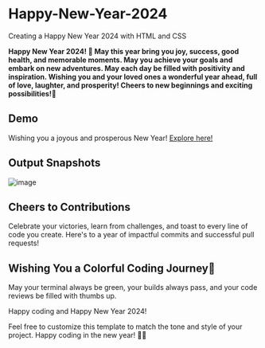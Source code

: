 # Happy-New-Year-2024
Creating a Happy New Year 2024 with HTML and CSS

**Happy New Year 2024! 🎉 May this year bring you joy, success, good health, and memorable moments. May you achieve your goals and embark on new adventures. May each day be filled with positivity and inspiration. Wishing you and your loved ones a wonderful year ahead, full of love, laughter, and prosperity! Cheers to new beginnings and exciting possibilities!🌟**

## Demo

Wishing you a joyous and prosperous New Year! [Explore here!]()

## Output Snapshots

![image](https://github.com/RenuckaM/Happy-New-Year-2024/assets/147283564/0f0975c6-554a-48ce-9976-95ca9c9b5b84)

## Cheers to Contributions

Celebrate your victories, learn from challenges, and toast to every line of code you create. Here's to a year of impactful commits and successful pull requests!

## Wishing You a Colorful Coding Journey🌈

May your terminal always be green, your builds always pass, and your code reviews be filled with thumbs up.

Happy coding and Happy New Year 2024! 

Feel free to customize this template to match the tone and style of your project. Happy coding in the new year! 🚀✨
